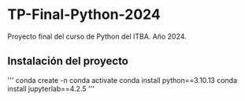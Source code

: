 # TP-Final-Python-2024
Proyecto final del curso de Python del ITBA. Año 2024.
## Instalación del proyecto

'''
conda create -n <env>
conda activate <env>
conda install python==3.10.13
conda install jupyterlab==4.2.5
'''
